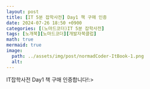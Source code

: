 ```yaml
---
layout: post
title: [IT 5분 잡학사전] Day1 책 구매 인증
date: 2024-07-26 18:50 +0900
categories: [(노마드코더)IT 5분 잡학사전]
tags: [노개북][노마드코더][개발자북클럽]
math: true
mermaid: true
image:
  path: ../assets/img/post/normadCoder-ItBook-1.png
  alt:
---
```

IT잡학사전 Day1 책 구매 인증합니다!:>